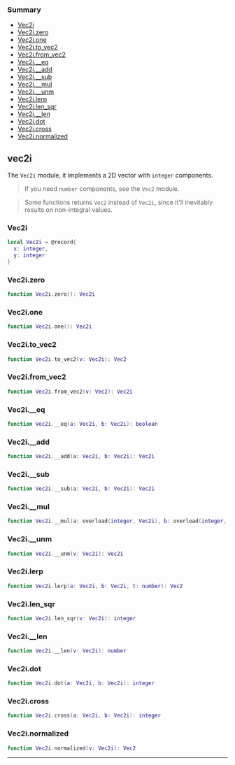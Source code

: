 ### Summary
* [Vec2i](#vec2i)
* [Vec2i.zero](#vec2izero)
* [Vec2i.one](#vec2ione)
* [Vec2i.to_vec2](#vec2ito_vec2)
* [Vec2i.from_vec2](#vec2ifrom_vec2)
* [Vec2i.__eq](#vec2i__eq)
* [Vec2i.__add](#vec2i__add)
* [Vec2i.__sub](#vec2i__sub)
* [Vec2i.__mul](#vec2i__mul)
* [Vec2i.__unm](#vec2i__unm)
* [Vec2i.lerp](#vec2ilerp)
* [Vec2i.len_sqr](#vec2ilen_sqr)
* [Vec2i.__len](#vec2i__len)
* [Vec2i.dot](#vec2idot)
* [Vec2i.cross](#vec2icross)
* [Vec2i.normalized](#vec2inormalized)

## vec2i

The `Vec2i` module, it implements a 2D vector with `integer` components.
> If you need `number` components, see the `Vec2` module.

> Some functions returns `Vec2` instead of `Vec2i`, since it'll inevitably
results on non-integral values.

### Vec2i

```lua
local Vec2i = @record{
  x: integer,
  y: integer
}
```



### Vec2i.zero

```lua
function Vec2i.zero(): Vec2i
```



### Vec2i.one

```lua
function Vec2i.one(): Vec2i
```



### Vec2i.to_vec2

```lua
function Vec2i.to_vec2(v: Vec2i): Vec2
```



### Vec2i.from_vec2

```lua
function Vec2i.from_vec2(v: Vec2): Vec2i
```



### Vec2i.__eq

```lua
function Vec2i.__eq(a: Vec2i, b: Vec2i): boolean
```



### Vec2i.__add

```lua
function Vec2i.__add(a: Vec2i, b: Vec2i): Vec2i
```



### Vec2i.__sub

```lua
function Vec2i.__sub(a: Vec2i, b: Vec2i): Vec2i
```



### Vec2i.__mul

```lua
function Vec2i.__mul(a: overload(integer, Vec2i), b: overload(integer, Vec2i)): Vec2i
```



### Vec2i.__unm

```lua
function Vec2i.__unm(v: Vec2i): Vec2i
```



### Vec2i.lerp

```lua
function Vec2i.lerp(a: Vec2i, b: Vec2i, t: number): Vec2
```



### Vec2i.len_sqr

```lua
function Vec2i.len_sqr(v: Vec2i): integer
```



### Vec2i.__len

```lua
function Vec2i.__len(v: Vec2i): number
```



### Vec2i.dot

```lua
function Vec2i.dot(a: Vec2i, b: Vec2i): integer
```



### Vec2i.cross

```lua
function Vec2i.cross(a: Vec2i, b: Vec2i): integer
```



### Vec2i.normalized

```lua
function Vec2i.normalized(v: Vec2i): Vec2
```



---
